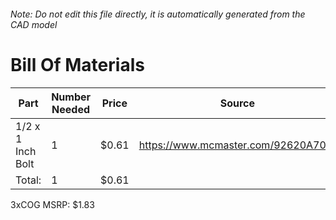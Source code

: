###### Note: Do not edit this file directly, it is automatically generated from the CAD model 
# Bill Of Materials 
 |Part|Number Needed|Price|Source| 
 |----|----------|-----|-----|
|1/2 x 1 Inch Bolt|1|$0.61|https://www.mcmaster.com/92620A709/|
|Total: |1|$0.61| |

 3xCOG MSRP: $1.83